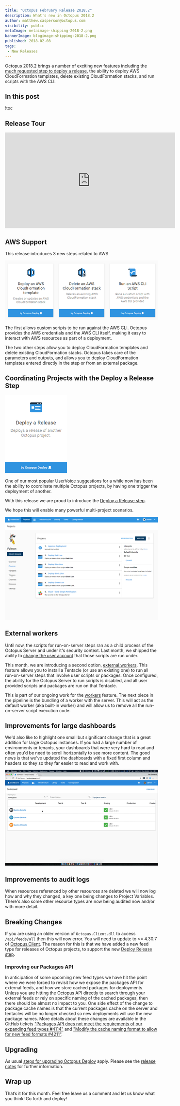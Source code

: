 ```yaml
---
title: "Octopus February Release 2018.2"
description: What's new in Octopus 2018.2
author: matthew.casperson@octopus.com
visibility: public
metaImage: metaimage-shipping-2018-2.png
bannerImage: blogimage-shipping-2018-2.png
published: 2018-02-08
tags:
 - New Releases
---
```


Octopus 2018.2 brings a number of exciting new features including the [much requested step to deploy a release](https://octopusdeploy.uservoice.com/forums/170787-general/suggestions/9811932-allow-project-dependencies-so-deploying-one-proj), the ability to deploy AWS CloudFormation templates, delete existing CloudFormation stacks, and run scripts with the AWS CLI.

## In this post

!toc

## Release Tour

<iframe width="560" height="315" src="https://www.youtube.com/embed/W2FMvpe3NyA" frameborder="0" allowfullscreen></iframe>

## AWS Support

This release introduces 3 new steps related to AWS.

![AWS Steps](aws-steps.png "width=500")

The first allows custom scripts to be run against the AWS CLI. Octopus provides the AWS credentials and the AWS CLI itself, making it easy to interact with AWS resources as part of a deployment.

The two other steps allow you to deploy CloudFormation templates and delete existing CloudFormation stacks. Octopus takes care of the parameters and outputs, and allows you to deploy CloudFormation templates entered directly in the step or from an external package.

## Coordinating Projects with the Deploy a Release Step

![Deploy Release Step Card](deploy-release-step/deploy-release-card.png)   

One of our most popular [UserVoice suggestions](https://octopusdeploy.uservoice.com/forums/170787-general/suggestions/9811932-allow-project-dependencies-so-deploying-one-proj) for a while now has been the ability to coordinate multiple Octopus projects, by having one trigger the deployment of another.

With this release we are proud to introduce the [Deploy a Release step](deploy-release-step/deploy-release-step.md).  

We hope this will enable many powerful multi-project scenarios.

![Example Deploy Release Step Project Process](deploy-release-step/voltron-project-process.png "width=500")

## External workers

Until now, the scripts for run-on-server steps ran as a child process of the Octopus Server and under it's security context. Last month, we shipped the ability to [change the user account](https://octopus.com/docs/administration/security/built-in-worker) that those scripts are run under.

This month, we are introducing a second option, [external workers](https://octopus.com/docs/administration/workers). This feature allows you to install a Tentacle (or use an existing one) to run all run-on-server steps that involve user scripts or packages. Once configured, the ability for the Octopus Server to run scripts is disabled, and all user provided scripts and packages are run on that Tentacle.

This is part of our ongoing work for the [workers](https://github.com/OctopusDeploy/Specs/blob/master/Workers/index.md) feature. The next piece in the pipeline is the bundling of a worker with the server. This will act as the default worker (aka built-in worker) and will allow us to remove all the run-on-server script execution code.

## Improvements for large dashboards

We'd also like to highlight one small but significant change that is a great addition for large Octopus instances. If you had a large number of environments or tenants, your dashboards that were very hard to read and often you'd be need to scroll horizontally to see more content. The good news is that we've updated the dashboards with a fixed first column and headers so they so they far easier to read and work with. 

![Example large dashboard with scrolling](busy-dashboards.gif)

## Improvements to audit logs

When resources referenced by other resources are deleted we will now log how and why they changed, a key one being changes to Project Variables. There's also some other resource types are now being audited now and/or with more detail.

## Breaking Changes

If you are using an older version of `Octopus.Client.dll` to access `/api/feeds/all` then this will now error. You will need to update to >= 4.30.7 of [Octopus.Client](https://www.nuget.org/packages/Octopus.Client). The reason for this is that we have added a new feed type for releases of Octopus projects, to support the new [Deploy Release step](deploy-release-step/deploy-release-step.md).  

### Improving our Packages API
In anticipation of some upcoming new feed types we have hit the point where we were forced to revisit how we expose the packages API for external feeds, and how we store cached packages for deployments.
Unless you are hitting the Octopus API directly to search through your external feeds or rely on specific naming of the cached packages, then there should be almost no impact to you. One side effect of the change to package cache names is that the current packages cache on the server and tentacles will be no longer checked so new deployments will use the new package names.
More details about these changes are available in the GitHub tickets ["Packages API does not meet the requirements of our expanding feed types #4114"](https://github.com/OctopusDeploy/Issues/issues/4114) and ["Modify the cache naming format to allow for new feed formats #4211"](https://github.com/OctopusDeploy/Issues/issues/4211).


## Upgrading

As usual [steps for upgrading Octopus Deploy](https://octopus.com/docs/administration/upgrading) apply. Please see the [release notes](https://octopus.com/downloads/compare?to=2018.2.0) for further information.

## Wrap up

That’s it for this month. Feel free leave us a comment and let us know what you think! Go forth and deploy!
